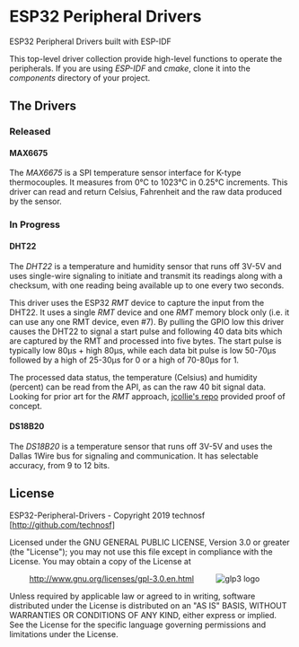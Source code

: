 # ESP32 Peripheral Drivers
ESP32 Peripheral Drivers built with ESP-IDF

This top-level driver collection provide high-level functions to operate the peripherals. If you are using *ESP-IDF* and *cmake*, clone it into the *components* directory of your project.


## The Drivers

### Released

#### MAX6675

The _MAX6675_ is a SPI temperature sensor interface for K-type thermocouples. It measures from 0°C to 1023°C in 0.25°C increments. This driver can read and return Celsius, Fahrenheit and the raw data produced by the sensor.


### In Progress

#### DHT22

The _DHT22_ is a temperature and humidity sensor that runs off 3V-5V and uses single-wire signaling to initiate and transmit its readings along with a checksum, with one reading being available up to one every two seconds. 

This driver uses the ESP32 _RMT_ device to capture the input from the DHT22. It uses a single _RMT_ device and one _RMT_ memory block only (i.e. it can use any one RMT device, even #7). By pulling the GPIO low this driver causes the DHT22 to signal a start pulse and following 40 data bits which are captured by the RMT and processed into five bytes. The start pulse is typically low 80µs + high 80µs, while each data bit pulse is low 50-70µs followed by a high of 25-30µs for 0 or a high of 70-80µs for 1. 

The processed data status, the  temperature (Celsius) and humidity (percent) can be read from the API, as can the raw 40 bit signal data. Looking for prior art for the _RMT_ approach, [jcollie's repo](https://github.com/jcollie/esp32DHT) provided proof of concept.

#### DS18B20

The _DS18B20_ is a temperature sensor that runs off 3V-5V and uses the Dallas 1Wire bus for signaling and communication. It has selectable accuracy, from 9 to 12 bits.


## License

ESP32-Peripheral-Drivers - Copyright 2019  technosf  [http://github.com/technosf]

Licensed under the GNU GENERAL PUBLIC LICENSE, Version 3.0 or greater (the "License");
you may not use this file except in compliance with the License.
You may obtain a copy of the License at

&nbsp;&nbsp;&nbsp;&nbsp;&nbsp;&nbsp;&nbsp;&nbsp;
http://www.gnu.org/licenses/gpl-3.0.en.html
&nbsp;&nbsp;&nbsp;&nbsp;&nbsp;&nbsp;&nbsp;&nbsp;
![glp3 logo](http://www.gnu.org/graphics/gplv3-88x31.png)

Unless required by applicable law or agreed to in writing, software
distributed under the License is distributed on an "AS IS" BASIS,
WITHOUT WARRANTIES OR CONDITIONS OF ANY KIND, either express or implied.
See the License for the specific language governing permissions and
limitations under the License.
